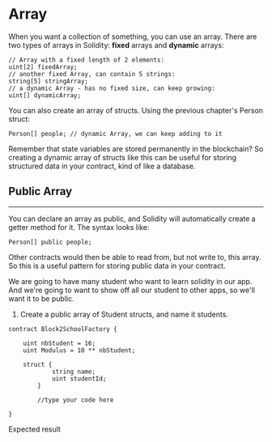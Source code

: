 # Array

When you want a collection of something, you can use an array. There are two types of arrays in Solidity: **fixed** arrays and **dynamic** arrays:

```solidity
// Array with a fixed length of 2 elements:
uint[2] fixedArray;
// another fixed Array, can contain 5 strings:
string[5] stringArray;
// a dynamic Array - has no fixed size, can keep growing:
uint[] dynamicArray;
```

You can also create an array of structs. Using the previous chapter's Person struct:

```solidity
Person[] people; // dynamic Array, we can keep adding to it
```

Remember that state variables are stored permanently in the blockchain? So creating a dynamic array of structs like this can be useful for storing structured data in your contract, kind of like a database.

## Public Array

---

You can declare an array as public, and Solidity will automatically create a getter method for it. The syntax looks like:

```solidity
Person[] public people;
```

Other contracts would then be able to read from, but not write to, this array. So this is a useful pattern for storing public data in your contract.

We are going to have many student who want to learn solidity in our app. And we're going to want to show off all our student to other apps, so we'll want it to be public.

1. Create a public array of Student structs, and name it students.

```solidity
contract Block2SchoolFactory {

    uint nbStudent = 16;
    uint Modulus = 10 ** nbStudent;

    struct {
			string name;
			uint studentId;
		}

		//type your code here

}
```

Expected result